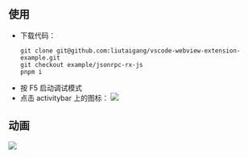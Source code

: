 ## 使用
- 下载代码：
  ```
  git clone git@github.com:liutaigang/vscode-webview-extension-example.git
  git checkout example/jsonrpc-rx-js
  pnpm i
  ```
- 按 F5 启动调试模式
- 点击 activitybar 上的图标： ![](https://raw.githubusercontent.com/liutaigang/vscode-webview-extension-example/main/documents/assets/activitybar-icon.png)

## 动画
![](https://raw.githubusercontent.com/liutaigang/vscode-webview-extension-example/main/documents/assets/usage-example.gif)
